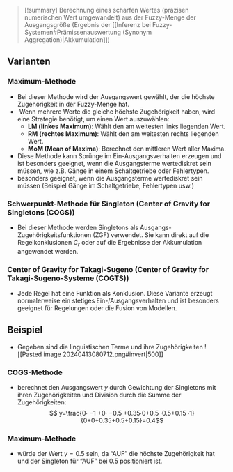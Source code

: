 > [!summary] 
> Berechnung eines scharfen Wertes (präzisen numerischen Wert umgewandelt) aus der Fuzzy-Menge der Ausgangsgröße (Ergebnis der [[Inferenz bei Fuzzy-Systemen#Prämissenauswertung (Synonym Aggregation)|Akkumulation]]) 

## Varianten
### Maximum-Methode
- Bei dieser Methode wird der Ausgangswert gewählt, der die höchste Zugehörigkeit in der Fuzzy-Menge hat.
-  Wenn mehrere Werte die gleiche höchste Zugehörigkeit haben, wird eine Strategie benötigt, um einen Wert auszuwählen:
	- **LM (linkes Maximum)**: Wählt den am weitesten links liegenden Wert.
	- **RM (rechtes Maximum)**: Wählt den am weitesten rechts liegenden Wert.
	- **MoM (Mean of Maxima)**: Berechnet den mittleren Wert aller Maxima.
- Diese Methode kann Sprünge im Ein-Ausgangsverhalten erzeugen und ist besonders geeignet, wenn die Ausgangsterme wertediskret sein müssen, wie z.B. Gänge in einem Schaltgetriebe oder Fehlertypen.
- besonders geeignet, wenn die Ausgangsterme wertediskret sein müssen (Beispiel Gänge im Schaltgetriebe, Fehlertypen usw.)
### Schwerpunkt-Methode für Singleton (Center of Gravity for Singletons (COGS))
- Bei dieser Methode werden Singletons als Ausgangs-Zugehörigkeitsfunktionen (ZGF) verwendet. Sie kann direkt auf die Regelkonklusionen $C_{r}$ oder auf die Ergebnisse der Akkumulation angewendet werden.
### Center of Gravity for Takagi-Sugeno (Center of Gravity for Takagi-Sugeno-Systeme (COGTS))
- Jede Regel hat eine Funktion als Konklusion. Diese Variante erzeugt normalerweise ein stetiges Ein-/Ausgangsverhalten und ist besonders geeignet für Regelungen oder die Fusion von Modellen.

## Beispiel
- Gegeben sind die linguistischen Terme und ihre Zugehörigkeiten
![[Pasted image 20240413080712.png#invert|500]]
### COGS-Methode
- berechnet den Ausgangswert $y$ durch Gewichtung der Singletons mit ihren Zugehörigkeiten und Division durch die Summe der Zugehörigkeiten:$$
y=\frac{0∙ −1 +0∙ −0.5 +0.35∙0+0.5 ∙0.5+0.15 ∙1}{0+0+0.35+0.5+0.15}=0.4$$
### Maximum-Methode
- würde der Wert $y=0.5$ sein, da “AUF” die höchste Zugehörigkeit hat und der Singleton für “AUF” bei 0.5 positioniert ist.